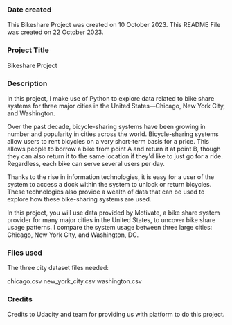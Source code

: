 
### Date created
This Bikeshare Project was created on 10 October 2023.
This README File was created on 22 October 2023.

### Project Title
Bikeshare Project

### Description
In this project, I make use of Python to explore data related to bike share systems for three major cities in the United States—Chicago, New York City, and Washington.

Over the past decade, bicycle-sharing systems have been growing in number and popularity in cities across the world. Bicycle-sharing systems allow users to rent bicycles on a very short-term basis for a price. This allows people to borrow a bike from point A and return it at point B, though they can also return it to the same location if they'd like to just go for a ride. Regardless, each bike can serve several users per day.

Thanks to the rise in information technologies, it is easy for a user of the system to access a dock within the system to unlock or return bicycles. These technologies also provide a wealth of data that can be used to explore how these bike-sharing systems are used.

In this project, you will use data provided by Motivate, a bike share system provider for many major cities in the United States, to uncover bike share usage patterns. I compare the system usage between three large cities: Chicago, New York City, and Washington, DC.

### Files used
The three city dataset files needed:

chicago.csv
new_york_city.csv
washington.csv

### Credits
Credits to Udacity and team for providing us with platform to do this project.

